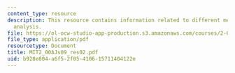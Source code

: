 ```yaml
---
content_type: resource
description: This resource contains information related to different methods for dimensional
  analysis.
file: https://ol-ocw-studio-app-production.s3.amazonaws.com/courses/2-00aj-exploring-sea-space-earth-fundamentals-of-engineering-design-spring-2009/b928e804a6f52f05410615711404122e_MIT2_00AJs09_res02.pdf
file_type: application/pdf
resourcetype: Document
title: MIT2_00AJs09_res02.pdf
uid: b928e804-a6f5-2f05-4106-15711404122e
---
```

